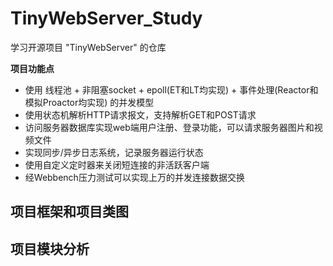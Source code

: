 
# TinyWebServer_Study
学习开源项目 "TinyWebServer" 的仓库

**项目功能点**
* 使用 线程池 + 非阻塞socket + epoll(ET和LT均实现) + 事件处理(Reactor和模拟Proactor均实现) 的并发模型
* 使用状态机解析HTTP请求报文，支持解析GET和POST请求
* 访问服务器数据库实现web端用户注册、登录功能，可以请求服务器图片和视频文件
* 实现同步/异步日志系统，记录服务器运行状态
* 使用自定义定时器来关闭短连接的非活跃客户端
* 经Webbench压力测试可以实现上万的并发连接数据交换

## 项目框架和项目类图

## 项目模块分析
